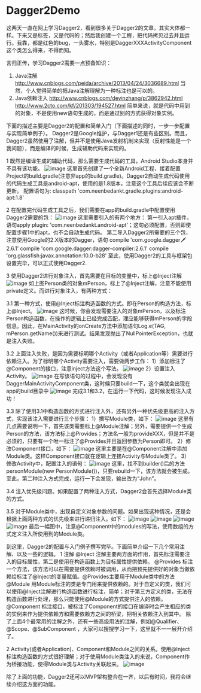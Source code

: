 # Dagger2Demo
这两天一直在网上学习Dagger2，看到很多关于Dagger2的文章，其实大体都一样。下来又是标签，又是代码的；然后我创建一个工程，把代码拷贝过去并且运行。我靠，都是红色的bug，一头雾水，特别是DaggerXXXActivityComponent这个类怎么得来，不得而知。

言归正传，学习Dagger2需要一点预备知识：
1. Java注解
http://www.cnblogs.com/peida/archive/2013/04/24/3036689.html
当然，个人觉得简单的把Java注解理解为一种标注也是可以的。
2. Java依赖注入
http://www.cnblogs.com/devinzhang/p/3862942.html
http://www.2cto.com/kf/201303/194527.html
简单来说，就是代码中用到的对象，不是使用new语句生成的，而是通过别的方式获得对象实例。

下面的描述主要是Dagger2的配置和简单入门（下面描述的同时，一步一步配置与实现简单例子）。
Dagger2是Google维护，与Dagger1还是有些区别。而且，Dagger2虽然使用了注解，但并不是使用Java发射机制来实现（反射性能是一个我问题），而是编译的时候，生成辅助代码来实现的。

1 既然是编译生成的辅助代码，那么需要生成代码的工具，Android Studio本身并不具有该功能。
![image](https://cloud.githubusercontent.com/assets/7099994/17962212/5eae4e74-6ae2-11e6-8dae-82427d90b875.png)
这里首先创建了一个全新Android工程，接着配置Project的build.gradle(注意非app的build.gradle)。Dagger2自动生成代码使用的代码生成工具是android-apt，使用的是1.8版本，注意这个工具后续应该会不断更新。
配置语句为: classpath 'com.neenbedankt.gradle.plugins:android-apt:1.8'

2 在配置完代码生成工具之后，我们需要在app的build.gradle中配置使用Dagger2需要的包：
![image](https://cloud.githubusercontent.com/assets/7099994/17963071/59df1c8a-6ae6-11e6-904a-b08c8d35c89e.png)
这里需要引入的有两个地方：
第一引入apt插件，语句apply plugin: 'com.neenbedankt.android-apt'；这句必须配置，否则即使配置步骤1中的apt，也不会自动生成代码。
第二导入Dagger2所需要的三个包，注意使用Google的2.X版本的Dagger，语句
compile 'com.google.dagger:dagger:2.6.1'
compile 'com.google.dagger:dagger-compiler:2.6.1'
compile 'org.glassfish:javax.annotation:10.0-b28'
至此，使用Dagger2的工具与框架包设置完毕，可以正式使用Dagger2.

3 使用Dagger2进行对象注入，首先需要在目标的变量中，标上@Inject注解
![image](https://cloud.githubusercontent.com/assets/7099994/17963331/b3aab138-6ae7-11e6-992e-a0a3cb1f04fe.png)
如上图Person类的对象mPerson，标上了@Inject注解，注意不能使用private定义。而进行对象注入，有两种方式：

3.1 第一种方式，使用@Inject标注构造函数的方式。即在Person的构造方法，标上@Inject。
![image](https://cloud.githubusercontent.com/assets/7099994/17963467/4eac9fc0-6ae8-11e6-97ec-28278c40a73a.png)
这时候，你会发现需要注入的对象mPerson，以及标注Person构造函数，在操作的逻辑上已经完成匹配，理应能够获得mPerson的字段信息。因此，在MainActivity的onCreate方法中添加语句Log.e(TAG, mPerson.getName())来进行测试。结果发现抛出了NullPointerException，也就是注入失败。

3.2 上面注入失败，是因为需要标明哪个Activity（或者Application等）需要进行依赖注入。为了标明哪个Activity需要注入，需要做两步工作：
1）添加标注了@Component的接口，注意inject方法这个写法。
![image](https://cloud.githubusercontent.com/assets/7099994/17991767/4322c580-6b74-11e6-8064-678cbeffe627.png)
2）设置注入Activity。
![image](https://cloud.githubusercontent.com/assets/7099994/17991964/d6f51ef6-6b75-11e6-893a-9e3449ce33a4.png)
在写该语句的过程中，会发现没有DaggerMainActivityComponent类，这时候只要build一下，这个类就会出现在app的build目录中
![image](https://cloud.githubusercontent.com/assets/7099994/17991991/132d4b6e-6b76-11e6-9512-9f780754f30b.png)
完成3.1和3.2，在运行一下代码，这时候发现注入成功！

3.3 除了使用3.1中构造函数的方式进行注入外，还有另外一种优先级更高的注入方式，实现该注入需要进行三个步骤：
1）撰写Module类，如下：
![image](https://cloud.githubusercontent.com/assets/7099994/17992228/2d306c92-6b78-11e6-8b83-201b5c16a4fa.png)
这里有几点需要说明一下，首先该类需要标上@Module注解；另外，需要提供一个生成Person的方法，该方法标上@Provides；方法名一般为provideXXX，但是并不是必须的，只要有一个唯一标注了@Provides并且返回参数为Person即可。
2）修改Component接口，如下：
![image](https://cloud.githubusercontent.com/assets/7099994/17992319/c42893cc-6b78-11e6-83ff-b786e783f771.png)
这里主要是在@Component注解中添加Module类。这样Component接口就在逻辑上连接Activity与Module类了。
3）修改Activity中，配置注入的语句：
![image](https://cloud.githubusercontent.com/assets/7099994/17992359/0a8120dc-6b79-11e6-9b45-d237cc5f6f5e.png)
这里，找不到builder()后的方法personModule(new PersonModule())，只要rebuild一下，该方法就会被生成。至此，第二种注入方式完成，运行一下会发现，输出改为“John”。

3.4 注入优先级问题。如果配置了两种注入方式，Dagger2会首先选择Module类的方式。

3.5 对于Module类中，出现自定义对象参数的问题。如果出现这种情况，还是会根据上面两种方式的优先级来进行递归注入。如下：
![image](https://cloud.githubusercontent.com/assets/7099994/17993929/168a66a0-6b87-11e6-811c-c74f8717ccc9.png)
![image](https://cloud.githubusercontent.com/assets/7099994/17992855/68c08454-6b7d-11e6-886e-67732ad5de46.png)
![image](https://cloud.githubusercontent.com/assets/7099994/17992860/741b79f8-6b7d-11e6-9f55-fe1537b7a8d6.png)
![image](https://cloud.githubusercontent.com/assets/7099994/17992870/810afdaa-6b7d-11e6-9411-50eea9b2c7e5.png)
最后一幅图中，注意@Component中的modules的写法，使用数组的方式定义注入所使用到的Module类。

到这里，Dagger2的配置与入门例子撰写完毕。下面简单介绍一下几个常用注解、以及一些的逻辑。
1 注解
@Inject 注解主要两方面的作用，首先标注需要注入的目标属性，第二是使用在构造函数上为目标属性提供依赖。
@Provides 标注一个方法，该方法可以在需要提供依赖时被调用，从而把预先提供好的对象当做依赖给标注了@Inject的变量赋值。@Provides主要用于Module类中的方法
@Module 用Module标注的类是专门用来提供依赖的。对于自定义的类，我们可以使用@Inject注解进行构造函数进行标注，简单；对于第三方定义的类，无法在构造函数进行处理，那么只能使用@Module的方式提供注入的依赖。
@Component 标注接口，被标注了Component的接口在编译时会产生相应的类的实例来作为提供依赖方和需要依赖方之间的桥梁，把相关依赖注入到其中。
除了上面4个最常用的注解之外，还有一些高级用法的注解，例如@Qualifier、@Scope、@SubComponent ，大家可以搜搜学习一下，这里就不一一展开介绍了。

2 Activity(或者Application)、Component和Module之间的关系。使用@Inject标注构造函数的方式很好理解；对于使用Module类注入的来说，Component作为桥接功能，使得Module类与Activity关联起来。
![image](https://cloud.githubusercontent.com/assets/7099994/17993873/72cb15fa-6b86-11e6-90f5-ac157966f622.png)

除了上面的功能，Dagger2还可以MVP架构整合在一齐，以后有时间，我将会继续介绍这方面的功能。

